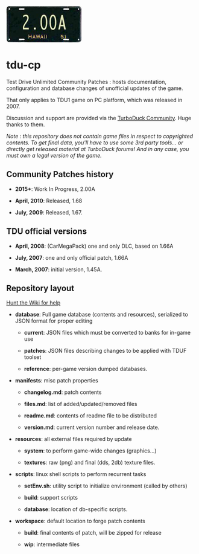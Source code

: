 ![License Splash](https://github.com/djey47/tdu-cp/raw/master/license_splash.png)

# tdu-cp
Test Drive Unlimited Community Patches : hosts documentation, configuration and database changes of unofficial updates of the game.

That only applies to TDU1 game on PC platform, which was released in 2007.

Discussion and support are provided via the [TurboDuck Community](http://forum.turboduck.net/forums/51-tdu-mod-shop). Huge thanks to them.

*Note : this repository does not contain game files in respect to copyrighted contents. To get final data, you'll have to use some 3rd party tools... or directly get released material at TurboDuck forums! And in any case, you must own a legal version of the game.*


## Community Patches history

- **2015+**: Work In Progress, 2.00A

- **April, 2010**: Released, 1.68

- **July, 2009**: Released, 1.67.

## TDU official versions

- **April, 2008**: (CarMegaPack) one and only DLC, based on 1.66A

- **July, 2007**: one and only official patch, 1.66A

- **March, 2007**: initial version, 1.45A.

## Repository layout

[Hunt the Wiki for help](https://github.com/djey47/tdu-cp/wiki)

- **database**: Full game database (contents and resources), serialized to JSON format for proper editing

    - **current**: JSON files which must be converted to banks for in-game use
    
    - **patches**: JSON files describing changes to be applied with TDUF toolset

    - **reference**: per-game version dumped databases.

- **manifests**: misc patch properties

    - **changelog.md**: patch contents

    - **files.md**: list of added/updated/removed files
    
    - **readme.md**: contents of readme file to be distributed

    - **version.md**: current version number and release date.
  
- **resources**: all external files required by update

    - **system**: to perform game-wide changes (graphics...)

    - **textures**: raw (png) and final (dds, 2db) texture files.

- **scripts**: linux shell scripts to perform recurrent tasks

    - **setEnv.sh**: utility script to initialize environment (called by others)
    
    - **build**: support scripts

    - **database**: location of db-specific scripts.

- **workspace**: default location to forge patch contents

    - **build**: final contents of patch, will be zipped for release
    
    - **wip**: intermediate files
    
        
    
    
